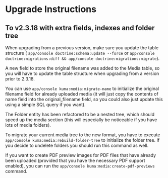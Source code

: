 Upgrade Instructions
====================

## To v2.3.18 with extra fields, indexes and folder tree

When upgrading from a previous version, make sure you update the table structure (
```app/console doctrine:schema:update --force```
or ```app/console doctrine:migrations:diff && app/console doctrine:migrations:migrate```).

A new field to store the original filename was added to the Media table, so you will have to update the table structure
when upgrading from a version prior to 2.3.18.

You can use ```app/console kuma:media:migrate-name``` to initialize the original filename field for already
uploaded media (it will just copy the contents of name field into the original_filename field, so you could also just
update this using a simple SQL query if you want).

The Folder entity has been refactored to be a nested tree, which should speed up the media section (this will
especially be noticeable if you have lots of media folders).

To migrate your current media tree to the new format, you have to execute ```app/console kuma:media:rebuild-folder-tree```
to initialize the folder tree. If you decide to undelete folders you should run this command as well.

If you want to create PDF preview images for PDF files that have already been uploaded  (provided that you have the
necessary PDF support enabled), you can run the ```app/console kuma:media:create-pdf-previews``` command.
